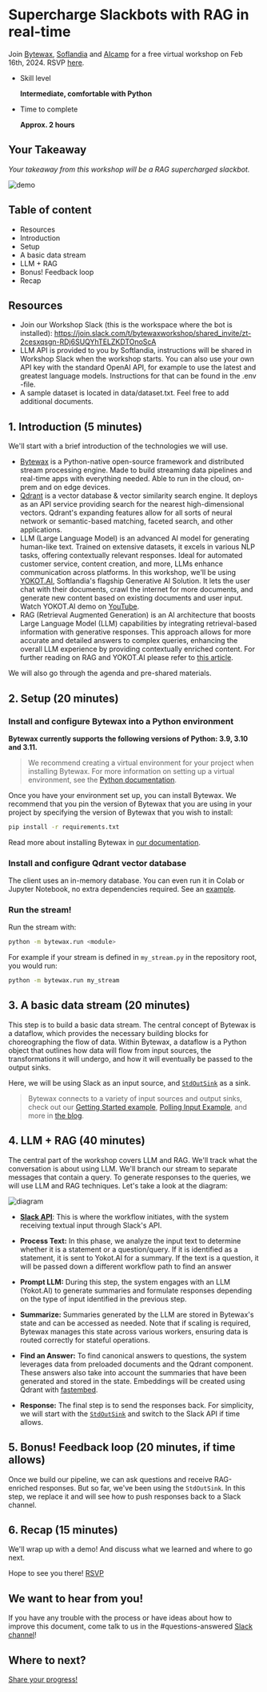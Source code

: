 # Supercharge Slackbots with RAG in real-time

Join [Bytewax](https://bytewax.io), [Soflandia](https://softlandia.fi) and [AIcamp](https://aicamp.ai) for a free virtual workshop on Feb 16th, 2024.
RSVP [here](https://www.aicamp.ai/event/eventdetails/W2024021609).

- Skill level
    
    **Intermediate, comfortable with Python**
    
- Time to complete
    
    **Approx. 2 hours**
    

## Your Takeaway

*Your takeaway from this workshop will be a RAG supercharged slackbot.*

![demo](https://github.com/bytewax/workshop-supercharged-slackbots/assets/8543707/e63ae750-da72-40b8-875e-fb0bd254a7df)


## Table of content

- Resources
- Introduction
- Setup
- A basic data stream
- LLM + RAG
- Bonus! Feedback loop
- Recap

## Resources

- Join our Workshop Slack (this is the workspace where the bot is installed): https://join.slack.com/t/bytewaxworkshop/shared_invite/zt-2cesxqsgn-RDj6SUQYhTELZKDTOnoScA
- LLM API is provided to you by Softlandia, instructions will be shared in Workshop Slack when the workshop starts. You can also use your own API key with the standard OpenAI API, for example to use the latest and greatest language models. Instructions for that can be found in the .env -file.
- A sample dataset is located in data/dataset.txt. Feel free to add additional documents.

## 1. Introduction (5 minutes)

We'll start with a brief introduction of the technologies we will use.

* [Bytewax](https://github.com/bytewax/bytewax) is a Python-native open-source framework and distributed stream processing engine. Made to build streaming data pipelines and real-time apps with everything needed. Able to run in the cloud, on-prem and on edge devices.
* [Qdrant](https://github.com/qdrant/qdrant) is a vector database & vector similarity search engine. It deploys as an API service providing search for the nearest high-dimensional vectors. Qdrant's expanding features allow for all sorts of neural network or semantic-based matching, faceted search, and other applications.
* LLM (Large Language Model) is an advanced AI model for generating human-like text. Trained on extensive datasets, it excels in various NLP tasks, offering contextually relevant responses. Ideal for automated customer service, content creation, and more, LLMs enhance communication across platforms. In this workshop, we'll be using [YOKOT.AI](https://yokot.ai/), Softlandia's flagship Generative AI Solution. It lets the user chat with their documents, crawl the internet for more documents, and generate new content based on existing documents and user input. Watch YOKOT.AI demo on [YouTube](https://www.youtube.com/watch?v=iovG0-9RL1E).
* RAG (Retrieval Augmented Generation) is an AI architecture that boosts Large Language Model (LLM) capabilities by integrating retrieval-based information with generative responses. This approach allows for more accurate and detailed answers to complex queries, enhancing the overall LLM experience by providing contextually enriched content. For further reading on RAG and YOKOT.AI please refer to [this article](https://softlandia.fi/en/blog/microsoft-365-copilot-grok-chatgpt-and-yokot-ai-a-look-into-rags).

We will also go through the agenda and pre-shared materials.

## 2. Setup (20 minutes)

### Install and configure Bytewax into a Python environment
**Bytewax currently supports the following versions of Python: 3.9, 3.10 and 3.11.** 

> We recommend creating a virtual environment for your project when installing Bytewax. For more information on setting up a virtual environment, see the [Python documentation](https://docs.python.org/3.11/tutorial/venv.html).

Once you have your environment set up, you can install Bytewax. We recommend that you pin the version of Bytewax that you are using in your project by specifying the version of Bytewax that you wish to install:

```bash
pip install -r requirements.txt
```

Read more about installing Bytewax in [our documentation](https://bytewax.io/docs/getting-started/installation).


### Install and configure Qdrant vector database

The client uses an in-memory database. You can even run it in Colab or Jupyter Notebook, no extra dependencies required. See an [example](https://colab.research.google.com/drive/1Bz8RSVHwnNDaNtDwotfPj0w7AYzsdXZ-?usp=sharing).

### Run the stream!

Run the stream with:

```bash
python -m bytewax.run <module>
```

For example if your stream is defined in `my_stream.py` in the repository root, you would run:

```bash
python -m bytewax.run my_stream
```

## 3. A basic data stream (20 minutes)
This step is to build a basic data stream. The central concept of Bytewax is a dataflow, which provides the necessary building blocks for choreographing the flow of data. Within Bytewax, a dataflow is a Python object that outlines how data will flow from input sources, the transformations it will undergo, and how it will eventually be passed to the output sinks.

Here, we will be using Slack as an input source, and [`StdOutSink`](https://bytewax.io/apidocs/bytewax.connectors/stdio#bytewax.connectors.stdio.StdOutSink) as a sink.

> Bytewax connects to a variety of input sources and output sinks, check out our [Getting Started example](https://bytewax.io/docs/getting-started/simple-example), [Polling Input Example](https://bytewax.io/docs/getting-started/polling-input-example), and more in [the blog](https://bytewax.io/blog).

## 4. LLM + RAG (40 minutes)
The central part of the workshop covers LLM and RAG. We'll track what the conversation is about using LLM. We'll branch our stream to separate messages that contain a query. To generate responses to the queries, we will use LLM and RAG techniques. Let's take a look at the diagram: 

![diagram](https://github.com/bytewax/workshop-supercharged-slackbots/assets/8543707/e2e3afa7-b15a-4bff-b79c-cffb528d3e01)

* **[Slack API](https://api.slack.com/)**: This is where the workflow initiates, with the system receiving textual input through Slack's API.

* **Process Text:** In this phase, we analyze the input text to determine whether it is a statement or a question/query. If it is identified as a statement, it is sent to Yokot.AI for a summary. If the text is a question, it will be passed down a different workflow path to find an answer

* **Prompt LLM:** During this step, the system engages with an LLM (Yokot.AI) to generate summaries and formulate responses depending on the type of input identified in the previous step.

* **Summarize:** Summaries generated by the LLM are stored in Bytewax's state and can be accessed as needed. Note that if scaling is required, Bytewax manages this state across various workers, ensuring data is routed correctly for stateful operations.

* **Find an Answer:** To find canonical answers to questions, the system leverages data from preloaded documents and the Qdrant component. These answers also take into account the summaries that have been generated and stored in the state. Embeddings will be created using Qdrant with [fastembed](https://qdrant.github.io/fastembed/Getting%20Started/).

* **Response:** The final step is to send the responses back. For simplicity, we will start with the [`StdOutSink`](https://bytewax.io/apidocs/bytewax.connectors/stdio#bytewax.connectors.stdio.StdOutSink) and switch to the Slack API if time allows.

## 5. Bonus! Feedback loop (20 minutes, if time allows)
Once we build our pipeline, we can ask questions and receive RAG-enriched responses. But so far, we've been using the `StdOutSink`. In this step, we replace it and will see how to push responses back to a Slack channel.

## 6. Recap (15 minutes)
We'll wrap up with a demo! And discuss what we learned and where to go next.

Hope to see you there!
[RSVP](https://www.aicamp.ai/event/eventdetails/W2024021609)

## We want to hear from you!

If you have any trouble with the process or have ideas about how to improve this document, come talk to us in the #questions-answered [Slack channel](https://join.slack.com/t/bytewaxcommunity/shared_invite/zt-1lhq9bxbr-T3CXxR_9RIUGb4qcBK26Qw)!

## Where to next?

[Share your progress!](https://twitter.com/intent/tweet?text=I%27m%20mastering%20RAG%20apps%20with%20%40bytewax!%20&url=https://bytewax.io/tutorials/&hashtags=Bytewax,Tutorials)

